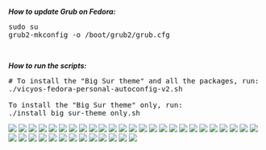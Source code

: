 ***How to update Grub on Fedora:***

<pre>
sudo su
grub2-mkconfig -o /boot/grub2/grub.cfg
</pre>

<br />


***How to run the scripts:***

<pre>
# To install the "Big Sur theme" and all the packages, run:
./vicyos-fedora-personal-autoconfig-v2.sh 

To install the "Big Sur theme" only, run:
./install_big_sur-theme_only.sh 
</pre>

![](https://i.imgur.com/dnitXLD.png)
![](https://i.imgur.com/PxAm436.png)
![](https://i.imgur.com/Hdk5PsM.png)
![](https://i.imgur.com/jLiMBq5.png)
![](https://i.imgur.com/rIa9Aly.png)
![](https://i.imgur.com/YG3dIT2.png)
![](https://i.imgur.com/ixrBk2b.png)
![](https://i.imgur.com/3puh9SV.png)
![](https://i.imgur.com/qsdaPte.png)
![](https://i.imgur.com/VPfjn2i.png)
![](https://i.imgur.com/TtTWfs1.png)
![](https://i.imgur.com/o2J0w8O.png)
![](https://i.imgur.com/P5Npic5.png)
![](https://i.imgur.com/rmGO6me.png)
![](https://i.imgur.com/rjMZovH.png)
![](https://i.imgur.com/FMQD7fa.png)
![](https://i.imgur.com/40kr4xI.png)
![](https://i.imgur.com/lXXLCaU.png)
![](https://i.imgur.com/TtvjC1T.png)
![](https://i.imgur.com/wbCQWdZ.png)
![](https://i.imgur.com/rEomDS2.png)
![](https://i.imgur.com/PSnykj8.png)
![](https://i.imgur.com/YhbWlfx.png)
![](https://i.imgur.com/xa0BASD.png)
![](https://i.imgur.com/OB74Of2.png)
![](https://i.imgur.com/OB74Of2.png)
![](https://i.imgur.com/A4iXHGj.png)
![](https://i.imgur.com/Rukf9c6.png)
![](https://i.imgur.com/fNNutTd.png)
![](https://i.imgur.com/TXf4PEW.png)
![](https://i.imgur.com/TEuTMrz.png)
![](https://i.imgur.com/OBPBVdY.png)
![](https://i.imgur.com/gEI5Aod.png)
![](https://i.imgur.com/jkBLIf4.png)
![](https://i.imgur.com/TlZbxKM.png)
![](https://i.imgur.com/IkEv67J.png)
![](https://i.imgur.com/KYBbtsH.png)
![](https://i.imgur.com/B9bbK9h.png)
